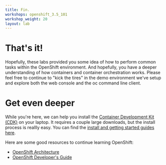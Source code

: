 ```yaml
---
title: Fin.
workshops: openshift_3.5_101
workshop_weight: 20
layout: lab
---
```


# That's it!
Hopefully, these labs provided you some idea of how to perform common tasks within the OpenShift environment.  And hopefully, you have a deeper understanding of how containers and container orchestration works.  Please feel free to continue to "kick the tires" in the demo environment we've setup and explore both the web console and the oc command line client.

# Get even deeper
While you're here, we can help you install the [Container Development Kit (CDK)][3] on your laptop.  It requires a couple large downloads, but the install process is reallly easy.  You can find the [install and getting started guides here][4].

Here are some good resources to continue learning OpenShift:

* [OpenShift Architecture][1]
* [OpenShift Developer's Guide][2]

[1]: https://docs.openshift.com/container-platform/3.4/architecture/core_concepts/index.html
[2]: https://docs.openshift.com/container-platform/3.4/dev_guide/index.html
[3]: http://developers.redhat.com/products/cdk/overview/
[4]: http://developers.redhat.com/products/cdk/docs-and-apis/
